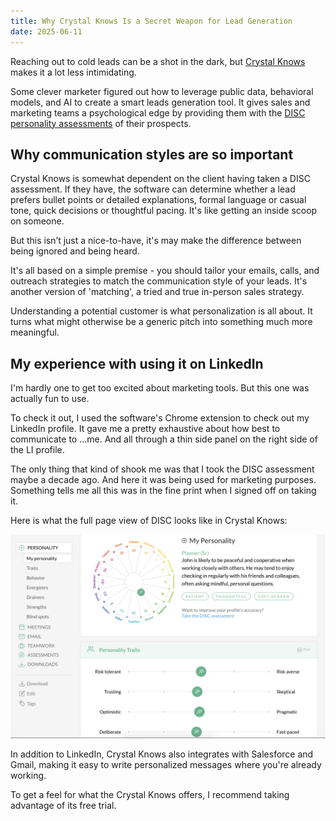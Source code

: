 ```yaml
---
title: Why Crystal Knows Is a Secret Weapon for Lead Generation
date: 2025-06-11
---
```

Reaching out to cold leads can be a shot in the dark, but <a href="https://crystalknows.com">Crystal Knows</a> makes it a lot less intimidating.

Some clever marketer figured out how to leverage public data, behavioral models, and AI to create a smart leads generation tool. It gives sales and marketing teams a psychological edge by providing them with the <a href="https://www.discprofile.com/what-is-disc">DISC personality assessments</a> of their prospects.

<!--truncate-->

## Why communication styles are so important
Crystal Knows is somewhat dependent on the client having taken a DISC assessment. If they have, the software can determine whether a lead prefers bullet points or detailed explanations, formal language or casual tone, quick decisions or thoughtful pacing. It's like getting an inside scoop on someone.

But this isn’t just a nice-to-have, it's may make the difference between being ignored and being heard.

It's all based on a simple premise - you should tailor your emails, calls, and outreach strategies to match the communication style of your leads. It's another version of 'matching', a tried and true in-person sales strategy.

Understanding a potential customer is what  personalization is all about. It turns what might otherwise be a generic pitch into something much more meaningful.

## My experience with using it on LinkedIn
I'm hardly one to get too excited about marketing tools. But this one was actually fun to use.

To check it out, I used the software's Chrome extension to check out my LinkedIn profile. It gave me a pretty exhaustive about how best to communicate to ...me. And all through a thin side panel on the right side of the LI profile.

The only thing that kind of shook me was that I took the DISC assessment maybe a decade ago. And here it was being used for marketing purposes. Something tells me all this was in the fine print when I signed off on taking it.

Here is what the full page view of DISC looks like in Crystal Knows:

<img src="/img/disc.png" width="650" />

In addition to LinkedIn, Crystal Knows also integrates with Salesforce and Gmail, making it easy to write personalized messages where you're already working.

To get a feel for what the Crystal Knows offers, I recommend taking advantage of its free trial.